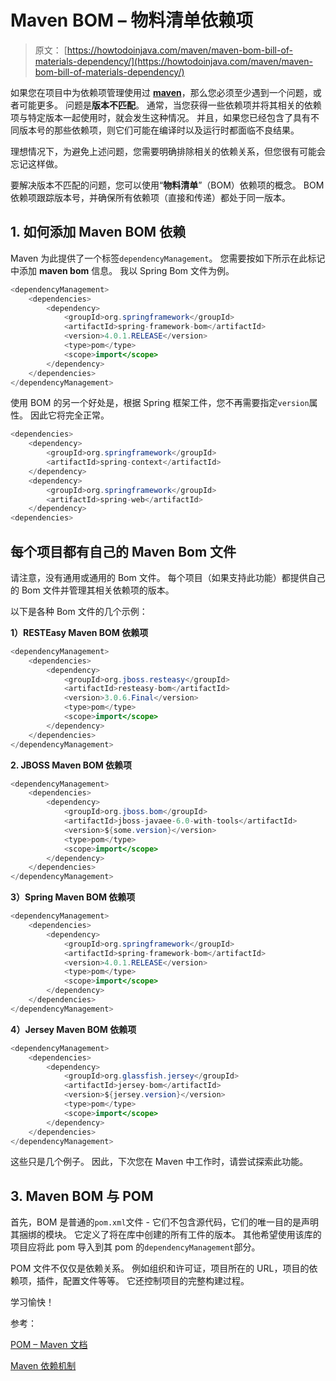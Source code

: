 # Maven BOM – 物料清单依赖项

> 原文： [https://howtodoinjava.com/maven/maven-bom-bill-of-materials-dependency/](https://howtodoinjava.com/maven/maven-bom-bill-of-materials-dependency/)

如果您在项目中为依赖项管理使用过 [**maven**](//howtodoinjava.com/maven/ "Maven Tutorials")，那么您必须至少遇到一个问题，或者可能更多。 问题是**版本不匹配**。 通常，当您获得一些依赖项并将其相关的依赖项与特定版本一起使用时，就会发生这种情况。 并且，如果您已经包含了具有不同版本号的那些依赖项，则它们可能在编译时以及运行时都面临不良结果。

理想情况下，为避免上述问题，您需要明确排除相关的依赖关系，但您很有可能会忘记这样做。

要解决版本不匹配的问题，您可以使用“**物料清单**”（BOM）依赖项的概念。 BOM 依赖项跟踪版本号，并确保所有依赖项（直接和传递）都处于同一版本。

## 1\. 如何添加 Maven BOM 依赖

Maven 为此提供了一个标签`dependencyManagement`。 您需要按如下所示在此标记中添加 **maven bom** 信息。 我以 Spring Bom 文件为例。

```java
<dependencyManagement>
    <dependencies>
        <dependency>
            <groupId>org.springframework</groupId>
            <artifactId>spring-framework-bom</artifactId>
            <version>4.0.1.RELEASE</version>
            <type>pom</type>
            <scope>import</scope>
        </dependency>
    </dependencies>
</dependencyManagement>

```

使用 BOM 的另一个好处是，根据 Spring 框架工件，您不再需要指定`version`属性。 因此它将完全正常。

```java
<dependencies>
    <dependency>
        <groupId>org.springframework</groupId>
        <artifactId>spring-context</artifactId>
    </dependency>
    <dependency>
        <groupId>org.springframework</groupId>
        <artifactId>spring-web</artifactId>
    </dependency>
<dependencies>

```

## 每个项目都有自己的 Maven Bom 文件

请注意，没有通用或通用的 Bom 文件。 每个项目（如果支持此功能）都提供自己的 Bom 文件并管理其相关依赖项的版本。

以下是各种 Bom 文件的几个示例：

**1）RESTEasy Maven BOM 依赖项**

```java
<dependencyManagement>
	<dependencies>
		<dependency>
			<groupId>org.jboss.resteasy</groupId>
			<artifactId>resteasy-bom</artifactId>
			<version>3.0.6.Final</version>
			<type>pom</type>
			<scope>import</scope>
		</dependency>
	</dependencies>
</dependencyManagement>

```

**2\. JBOSS Maven BOM 依赖项**

```java
<dependencyManagement>
	<dependencies>
		<dependency>
			<groupId>org.jboss.bom</groupId>
			<artifactId>jboss-javaee-6.0-with-tools</artifactId>
			<version>${some.version}</version>
			<type>pom</type>
			<scope>import</scope>
		</dependency>
	</dependencies>
</dependencyManagement> 

```

**3）Spring Maven BOM 依赖项**

```java
<dependencyManagement>
    <dependencies>
        <dependency>
            <groupId>org.springframework</groupId>
            <artifactId>spring-framework-bom</artifactId>
            <version>4.0.1.RELEASE</version>
            <type>pom</type>
            <scope>import</scope>
        </dependency>
    </dependencies>
</dependencyManagement>

```

**4）Jersey Maven BOM 依赖项**

```java
<dependencyManagement>
    <dependencies>
        <dependency>
            <groupId>org.glassfish.jersey</groupId>
            <artifactId>jersey-bom</artifactId>
            <version>${jersey.version}</version>
            <type>pom</type>
            <scope>import</scope>
        </dependency>
    </dependencies>
</dependencyManagement>

```

这些只是几个例子。 因此，下次您在 Maven 中工作时，请尝试探索此功能。

## 3\. Maven BOM 与 POM

首先，BOM 是普通的`pom.xml`文件 - 它们不包含源代码，它们的唯一目的是声明其捆绑的模块。 它定义了将在库中创建的所有工件的版本。 其他希望使用该库的项目应将此 pom 导入到其 pom 的`dependencyManagement`部分。

POM 文件不仅仅是依赖关系。 例如组织和许可证，项目所在的 URL，项目的依赖项，插件，配置文件等等。 它还控制项目的完整构建过程。

学习愉快！

参考：

[POM – Maven 文档](https://maven.apache.org/pom.html)

[Maven 依赖机制](https://maven.apache.org/guides/introduction/introduction-to-dependency-mechanism.html)